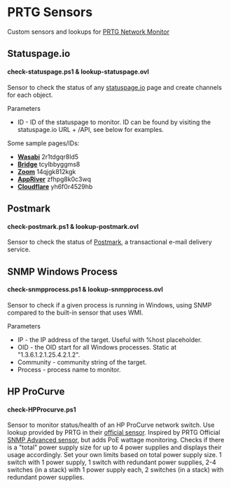 # PRTG Sensors
Custom sensors and lookups for [PRTG Network Monitor](https://www.paessler.com/prtg)

## Statuspage.io
#### check-statuspage.ps1 & lookup-statuspage.ovl
Sensor to check the status of any [statuspage.io](https://www.atlassian.com/software/statuspage) page and create channels for each object. 

Parameters
* ID - ID of the statuspage to monitor. ID can be found by visiting the statuspage.io URL + /API, see below for examples.

Some sample pages/IDs:

* **[Wasabi](https://status.wasabi.com/)** 2r1tdgqr8ld5
* **[Bridge](http://status.bridgeapp.com/)** tcylbbyggms8
* **[Zoom](https://status.zoom.us/)** 14qjgk812kgk
* **[AppRiver](https://status.appriver.com/)** zfhpg8k0c3wq
* **[Cloudflare](https://www.cloudflarestatus.com/)** yh6f0r4529hb

## Postmark
#### check-postmark.ps1 & lookup-postmark.ovl
Sensor to check the status of [Postmark](https://status.postmarkapp.com/), a transactional e-mail delivery service. 


## SNMP Windows Process
#### check-snmpprocess.ps1 & lookup-snmpprocess.ovl
Sensor to check if a given process is running in Windows, using SNMP compared to the built-in sensor that uses WMI.

Parameters
* IP - the IP address of the target. Useful with %host placeholder.
* OID - the OID start for all Windows processes. Static at "1.3.6.1.2.1.25.4.2.1.2".
* Community - community string of the target.
* Process - process name to monitor.


## HP ProCurve
#### check-HPProcurve.ps1
Sensor to monitor status/health of an HP ProCurve network switch. Use lookup provided by PRTG in their [official sensor](https://kb.paessler.com/en/topic/73833). 
Inspired by PRTG Official [SNMP Advanced sensor](https://kb.paessler.com/en/topic/73833), but adds PoE wattage monitoring. Checks if there is a "total" power supply size for up to 4 power supplies and displays their usage accordingly. Set your own limits based on total power supply size. 1 switch with 1 power supply, 1 switch with redundant power supplies, 2-4 switches (in a stack) with 1 power supply each, 2 switches (in a stack) with redundant power supplies. 
